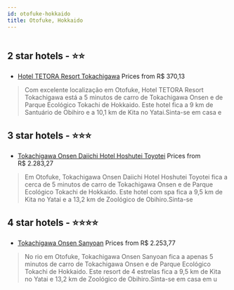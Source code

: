 ```yaml
---
id: otofuke-hokkaido
title: Otofuke, Hokkaido
---
```


<center><img src="https://i.travelapi.com/hotels/5000000/4420000/4411000/4410952/0cd331ec_z.jpg" alt="" /></center>


##  2 star hotels - ⭐️⭐️

-    [Hotel TETORA Resort Tokachigawa](https://www.hurb.com/br/aud/https://www.hurb.com/br/hotels/otofuke/hotel-tetora-resort-tokachigawa-HT-R44D?cmp=18055) Prices from R$ 370,13
   > Com excelente localização em Otofuke, Hotel TETORA Resort Tokachigawa está a 5 minutos de carro de Tokachigawa Onsen e de Parque Ecológico Tokachi de Hokkaido.  Este hotel fica a 9 km de Santuário de Obihiro e a 10,1 km de Kita no Yatai.Sinta-se em casa e

##  3 star hotels - ⭐️⭐️⭐️

-    [Tokachigawa Onsen Daiichi Hotel Hoshutei Toyotei](https://www.hurb.com/br/aud/https://www.hurb.com/br/hotels/otofuke/tokachigawa-onsen-daiichi-hotel-hoshutei-toyotei-HT-SKI7?cmp=18055) Prices from R$ 2.283,27
   > Em Otofuke, Tokachigawa Onsen Daiichi Hotel Hoshutei Toyotei fica a cerca de 5 minutos de carro de Tokachigawa Onsen e de Parque Ecológico Tokachi de Hokkaido.  Este hotel com spa fica a 9,5 km de Kita no Yatai e a 13,2 km de Zoológico de Obihiro.Sinta-se

##  4 star hotels - ⭐️⭐️⭐️⭐️

-    [Tokachigawa Onsen Sanyoan](https://www.hurb.com/br/aud/https://www.hurb.com/br/hotels/otofuke/tokachigawa-onsen-sanyoan-HT-2TEQ?cmp=18055) Prices from R$ 2.253,77
   > No rio em Otofuke, Tokachigawa Onsen Sanyoan fica a apenas 5 minutos de carro de Tokachigawa Onsen e de Parque Ecológico Tokachi de Hokkaido.  Este resort de 4 estrelas fica a 9,5 km de Kita no Yatai e 13,2 km de Zoológico de Obihiro.Sinta-se em casa em u
